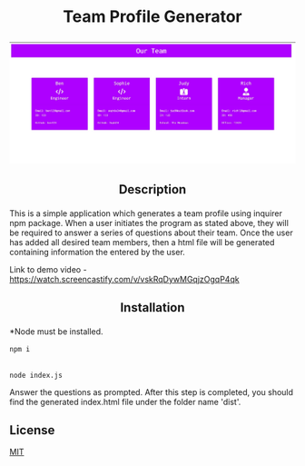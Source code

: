 #  <p align="center"> Team Profile Generator </p>

 <p align="center">
  <img src="dist/screenshot.jpg"/>
</p>

## <p align="center"> Description </p>

This is a simple application which generates a team profile using inquirer npm package. When a user initiates the program as stated above, they will be required to answer a series of questions about their team. Once the user has added all desired team members, then a html file will be generated containing information the entered by the user.

Link to demo video - https://watch.screencastify.com/v/vskRqDywMGqjzOgqP4qk

## <p align="center"> Installation </p>

*Node must be installed.

``` 
npm i

```

## 

```
node index.js

```
Answer the questions as prompted. After this step is completed, you should find the generated index.html file under the folder name 'dist'.

## License
[MIT](https://choosealicense.com/licenses/mit/)

